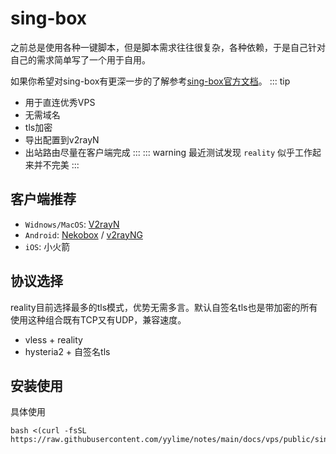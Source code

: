 # sing-box
之前总是使用各种一键脚本，但是脚本需求往往很复杂，各种依赖，于是自己针对自己的需求简单写了一个用于自用。

如果你希望对sing-box有更深一步的了解参考[sing-box官方文档](https://sing-box.sagernet.org/)。
::: tip
- 用于直连优秀VPS
- 无需域名
- tls加密
- 导出配置到v2rayN
- 出站路由尽量在客户端完成
:::
::: warning
最近测试发现 `reality` 似乎工作起来并不完美
:::

## 客户端推荐
- `Widnows/MacOS`: [V2rayN](https://github.com/2dust/v2rayNG/releases)
- `Android`: [Nekobox](https://github.com/MatsuriDayo/NekoBoxForAndroid/releases) / [v2rayNG](https://github.com/2dust/v2rayNG/releases)
- `iOS`: 小火箭

## 协议选择
reality目前选择最多的tls模式，优势无需多言。默认自签名tls也是带加密的所有使用这种组合既有TCP又有UDP，兼容速度。
- vless + reality
- hysteria2 + 自签名tls
## 安装使用

具体使用
```shell
bash <(curl -fsSL https://raw.githubusercontent.com/yylime/notes/main/docs/vps/public/singbox.sh)
```
